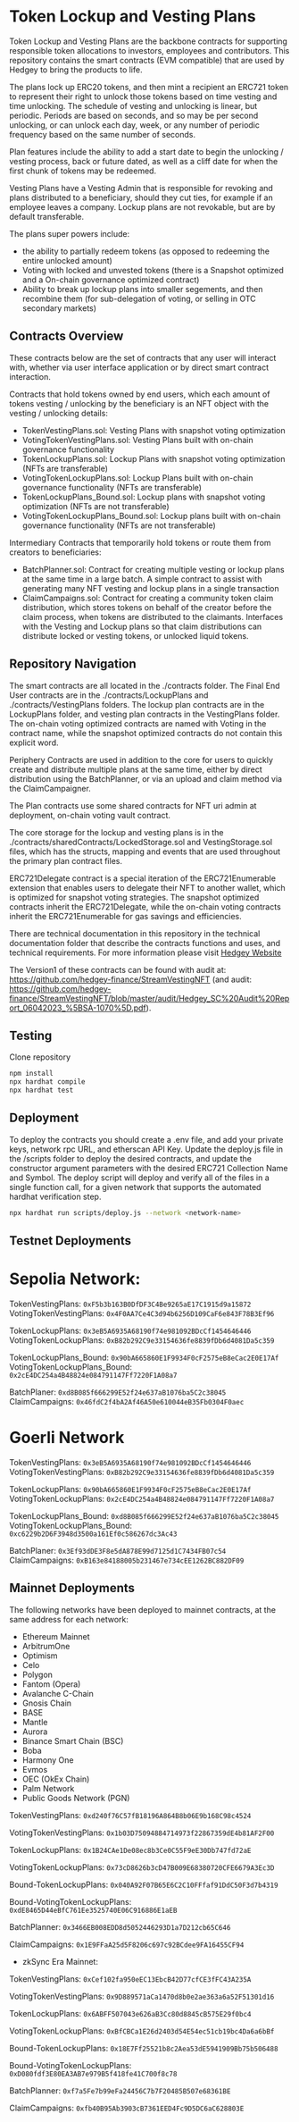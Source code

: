 # Token Lockup and Vesting Plans

Token Lockup and Vesting Plans are the backbone contracts for supporting responsible token allocations to investors, employees and contributors. This repository contains the smart contracts (EVM compatible) that are used by Hedgey to bring the products to life.  

The plans lock up ERC20 tokens, and then mint a recipient an ERC721 token to represent their right to unlock those tokens based on time vesting and time unlocking. The schedule of vesting and unlocking is linear, but periodic. Periods are based on seconds, and so may be per second unlocking, or can unlock each day, week, or any number of periodic frequency based on the same number of seconds. 

Plan features include the ability to add a start date to begin the unlocking / vesting process, back or future dated, as well as a cliff date for when the first chunk of tokens may be redeemed. 

Vesting Plans have a Vesting Admin that is responsible for revoking and plans distributed to a beneficiary, should they cut ties, for example if an employee leaves a company. 
Lockup plans are not revokable, but are by default transferable. 

The plans super powers include: 
  - the ability to partially redeem tokens (as opposed to redeeming the entire unlocked amount)
  - Voting with locked and unvested tokens (there is a Snapshot optimized and a On-chain governance optimized contract)
  - Ability to break up lockup plans into smaller segements, and then recombine them (for sub-delegation of voting, or selling in OTC secondary markets)


## Contracts Overview
These contracts below are the set of contracts that any user will interact with, whether via user interface application or by direct smart contract interaction. 

Contracts that hold tokens owned by end users, which each amount of tokens vesting / unlocking by the beneficiary is an NFT object with the vesting / unlocking details: 

- TokenVestingPlans.sol: Vesting Plans with snapshot voting optimization
- VotingTokenVestingPlans.sol: Vesting Plans built with on-chain governance functionality
- TokenLockupPlans.sol: Lockup Plans with snapshot voting optimization (NFTs are transferable)
- VotingTokenLockupPlans.sol: Lockup Plans built with on-chain governance functionality (NFTs are transferable)
- TokenLockupPlans_Bound.sol: Lockup plans with snapshot voting optimization (NFTs are not transferable)
- VotingTokenLockupPlans_Bound.sol: Lockup plans built with on-chain governance functionality (NFTs are not transferable)

Intermediary Contracts that temporarily hold tokens or route them from creators to beneficiaries: 
- BatchPlanner.sol: Contract for creating multiple vesting or lockup plans at the same time in a large batch. A simple contract to assist with generating many NFT vesting and lockup plans in a single transaction
- ClaimCampaigns.sol: Contract for creating a community token claim distribution, which stores tokens on behalf of the creator before the claim process, when tokens are distributed to the claimants. Interfaces with the Vesting and Lockup plans so that claim distributions can distribute locked or vesting tokens, or unlocked liquid tokens. 

## Repository Navigation
The smart contracts are all located in the ./contracts folder. The Final End User contracts are in the ./contracts/LockupPlans and ./contracts/VestingPlans folders. The lockup plan contracts are in the LockupPlans folder, and vesting plan contracts in the VestingPlans folder. The on-chain voting optimized contracts are named with Voting in the contract name, while the snapshot optimized contracts do not contain this explicit word. 

Periphery Contracts are used in addition to the core for users to quickly create and distribute multiple plans at the same time, either by direct distribution using the BatchPlanner, or via an upload and claim method via the ClaimCampaigner. 

The Plan contracts use some shared contracts for NFT uri admin at deployment, on-chain voting vault contract. 

The core storage for the lockup and vesting plans is in the ./contracts/sharedContracts/LockedStorage.sol and VestingStorage.sol files, which has the structs, mapping and events that are used throughout the primary plan contract files.  

ERC721Delegate contract is a special iteration of the ERC721Enumerable extension that enables users to delegate their NFT to another wallet, which is optimized for snapshot voting strategies. The snapshot optimized contracts inherit the ERC721Delegate, while the on-chain voting contracts inherit the ERC721Enumerable for gas savings and efficiencies. 

There are technical documentation in this repository in the technical documentation folder that describe the contracts functions and uses, and technical requirements. For more information please visit [Hedgey Website](https://hedgey.finance)

The Version1 of these contracts can be found with audit at: https://github.com/hedgey-finance/StreamVestingNFT (and audit: https://github.com/hedgey-finance/StreamVestingNFT/blob/master/audit/Hedgey_SC%20Audit%20Report_06042023_%5BSA-1070%5D.pdf).

## Testing
Clone repository

``` bash
npm install
npx hardhat compile
npx hardhat test
```

## Deployment
To deploy the contracts you should create a .env file, and add your private keys, network rpc URL, and etherscan API Key. Update the deploy.js file in the /scripts folder to deploy the desired contracts, and update the constructor argument parameters with the desired ERC721 Collection Name and Symbol. The deploy script will deploy and verify all of the files in a single function call, for a given network that supports the automated hardhat verification step. 

``` bash
npx hardhat run scripts/deploy.js --network <network-name>
```

## Testnet Deployments
# Sepolia Network:   
TokenVestingPlans: `0xF5b3b163B0DfDF3C4Be9265aE17C1915d9a15872`  
VotingTokenVestingPlans: `0x4F0AA7Ce4C3d94b6256D109CaF6e843F78B3Ef96`

TokenLockupPlans: `0x3eB5A6935A68190f74e981092BDcCf1454646446`  
VotingTokenLockupPlans: `0xB82b292C9e33154636fe8839fDb6d4081Da5c359`  

TokenLockupPlans_Bound: `0x90bA665860E1F9934F0cF2575eB8eCac2E0E17Af`  
VotingTokenLockupPlans_Bound: `0x2cE4DC254a4B48824e084791147Ff7220F1A08a7`  

BatchPlaner: `0xd8B085f666299E52f24e637aB1076ba5C2c38045`  
ClaimCampaigns: `0x46fdC2f4bA2Af46A50e610044eB35Fb0304F0aec`  

# Goerli Network 
TokenVestingPlans: `0x3eB5A6935A68190f74e981092BDcCf1454646446`  
VotingTokenVestingPlans: `0xB82b292C9e33154636fe8839fDb6d4081Da5c359`

TokenLockupPlans: `0x90bA665860E1F9934F0cF2575eB8eCac2E0E17Af`  
VotingTokenLockupPlans: `0x2cE4DC254a4B48824e084791147Ff7220F1A08a7`  

TokenLockupPlans_Bound: `0xd8B085f666299E52f24e637aB1076ba5C2c38045`  
VotingTokenLockupPlans_Bound: `0xc6229b2D6F3948d3500a161Ef0c586267dc3Ac43`  

BatchPlaner: `0x3Ef93dDE3F8e5dA878E99d7125d1C7434FB07c54`    
ClaimCampaigns: `0xB163e84188005b231467e734cEE1262BC882DF09`  

## Mainnet Deployments

The following networks have been deployed to mainnet contracts, at the same address for each network:   
- Ethereum Mainnet  
- ArbitrumOne  
- Optimism
- Celo  
- Polygon  
- Fantom (Opera)  
- Avalanche C-Chain  
- Gnosis Chain
- BASE
- Mantle
- Aurora
- Binance Smart Chain (BSC)
- Boba
- Harmony One
- Evmos
- OEC (OkEx Chain)
- Palm Network
- Public Goods Network (PGN)  

TokenVestingPlans: `0xd240f76C57fB18196A864B8b06E9b168C98c4524`

VotingTokenVestingPlans: `0x1b03D75094884714973f22867359dE4b81AF2F00`

TokenLockupPlans: `0x1B24CAe1De08ec8b3Ce0C55F9eE30Db747fd72aE`

VotingTokenLockupPlans: `0x73cD8626b3cD47B009E68380720CFE6679A3Ec3D`

Bound-TokenLockupPlans: `0x040A92F07B65E6C2C10FFfaf91DdC50F3d7b4319`

Bound-VotingTokenLockupPlans: `0xdE8465D44eBfC761Ee3525740E06C916886E1aEB`

BatchPlanner: `0x3466EB008EDD8d5052446293D1a7D212cb65C646`

ClaimCampaigns: `0x1E9FFaA25d5F8206c697c92BCdee9FA16455CF94`    
  
  
    
- zkSync Era Mainnet:  

TokenVestingPlans: `0xCef102fa950eEC13EbcB42D77cfCE3fFC43A235A`

VotingTokenVestingPlans: `0x9D889571aCa1470d8b0e2ae363a6a52F51301d16`

TokenLockupPlans: `0x6ABFF507043e626aB3Cc80d8845cB575E29f0bc4`

VotingTokenLockupPlans: `0xBfCBCa1E26d2403d54E54ec51cb19bc4Da6a6bBf`

Bound-TokenLockupPlans: `0x18E7Ff25521b8c2Aea53dE5941909Bb75b506488`

Bound-VotingTokenLockupPlans: `0xD080fdf3E80EA3AB7e979B5f418fe41C700f8c78`

BatchPlanner: `0xf7a5Fe7b99eFa24456C7b7F20485B507e68361BE`

ClaimCampaigns: `0xfb40B95Ab3903cB7361EED4Fc9D5DC6aC628803E`
